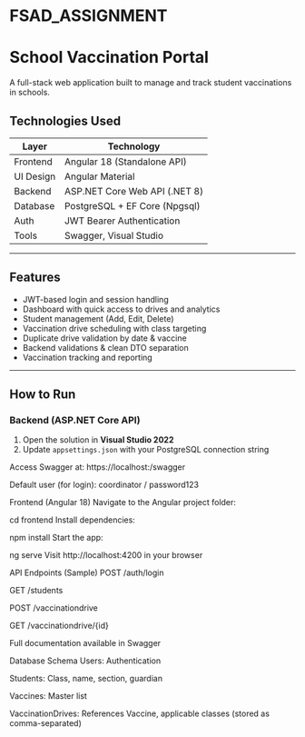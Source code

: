 # FSAD_ASSIGNMENT
# School Vaccination Portal

A full-stack web application built to manage and track student vaccinations in schools.


##  Technologies Used

| Layer     | Technology                        |
|-----------|-----------------------------------|
| Frontend  | Angular 18 (Standalone API)       |
| UI Design | Angular Material                  |
| Backend   | ASP.NET Core Web API (.NET 8)     |
| Database  | PostgreSQL + EF Core (Npgsql)     |
| Auth      | JWT Bearer Authentication         |
| Tools     | Swagger, Visual Studio   |

---

##  Features

-  JWT-based login and session handling
-  Dashboard with quick access to drives and analytics
-  Student management (Add, Edit, Delete)
-  Vaccination drive scheduling with class targeting
-  Duplicate drive validation by date & vaccine
-  Backend validations & clean DTO separation
-  Vaccination tracking and reporting 

---

##  How to Run

###  Backend (ASP.NET Core API)

1. Open the solution in **Visual Studio 2022**
2. Update `appsettings.json` with your PostgreSQL connection string


Access Swagger at: https://localhost:<port>/swagger

Default user (for login): coordinator / password123

Frontend (Angular 18)
Navigate to the Angular project folder:

cd frontend
Install dependencies:

npm install
Start the app:

ng serve
Visit http://localhost:4200 in your browser

API Endpoints (Sample)
POST /auth/login

GET /students

POST /vaccinationdrive

GET /vaccinationdrive/{id}

Full documentation available in Swagger 

Database Schema
Users: Authentication

Students: Class, name, section, guardian

Vaccines: Master list

VaccinationDrives: References Vaccine, applicable classes (stored as comma-separated)

